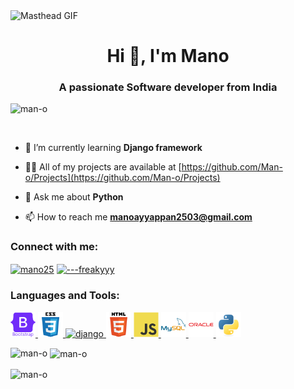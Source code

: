 <img src="https://user-images.githubusercontent.com/90236635/232446433-d5540fa2-fe28-4bb8-b929-cdb51fe61336.gif" alt="Masthead GIF">
<h1 align="center">Hi 👋, I'm Mano</h1>
<h3 align="center">A passionate Software developer from India</h3>
<img align="right" src="https://miro.medium.com/v2/resize:fit:1400/1*yw0TnheAGN-LPneDaTlaxw.gif" width="400px" alt="">
<p align="left"> <img src="https://komarev.com/ghpvc/?username=man-o&label=Profile%20views&color=0e75b6&style=flat" alt="man-o" /> </p>

<p align="left"> <a href="https://twitter.com/" target="blank"><img src="https://img.shields.io/twitter/follow/?logo=twitter&style=for-the-badge" alt="" /></a> </p>

- 🌱 I’m currently learning **Django framework**

- 👨‍💻 All of my projects are available at [https://github.com/Man-o/Projects](https://github.com/Man-o/Projects)

- 💬 Ask me about **Python**

- 📫 How to reach me **manoayyappan2503@gmail.com**

<h3 align="left">Connect with me:</h3>
<p align="left">
<a href="https://linkedin.com/in/mano25" target="blank"><img align="center" src="https://raw.githubusercontent.com/rahuldkjain/github-profile-readme-generator/master/src/images/icons/Social/linked-in-alt.svg" alt="mano25" height="30" width="40" /></a>
<a href="https://instagram.com/---freakyyy" target="blank"><img align="center" src="https://raw.githubusercontent.com/rahuldkjain/github-profile-readme-generator/master/src/images/icons/Social/instagram.svg" alt="---freakyyy" height="30" width="40" /></a>
</p>

<h3 align="left">Languages and Tools:</h3>
<p align="left"> <a href="https://getbootstrap.com" target="_blank" rel="noreferrer"> <img src="https://raw.githubusercontent.com/devicons/devicon/master/icons/bootstrap/bootstrap-plain-wordmark.svg" alt="bootstrap" width="40" height="40"/> </a> <a href="https://www.w3schools.com/css/" target="_blank" rel="noreferrer"> <img src="https://raw.githubusercontent.com/devicons/devicon/master/icons/css3/css3-original-wordmark.svg" alt="css3" width="40" height="40"/> </a> <a href="https://www.djangoproject.com/" target="_blank" rel="noreferrer"> <img src="https://cdn.worldvectorlogo.com/logos/django.svg" alt="django" width="40" height="40"/> </a> <a href="https://www.w3.org/html/" target="_blank" rel="noreferrer"> <img src="https://raw.githubusercontent.com/devicons/devicon/master/icons/html5/html5-original-wordmark.svg" alt="html5" width="40" height="40"/> </a> <a href="https://developer.mozilla.org/en-US/docs/Web/JavaScript" target="_blank" rel="noreferrer"> <img src="https://raw.githubusercontent.com/devicons/devicon/master/icons/javascript/javascript-original.svg" alt="javascript" width="40" height="40"/> </a> <a href="https://www.mysql.com/" target="_blank" rel="noreferrer"> <img src="https://raw.githubusercontent.com/devicons/devicon/master/icons/mysql/mysql-original-wordmark.svg" alt="mysql" width="40" height="40"/> </a> <a href="https://www.oracle.com/" target="_blank" rel="noreferrer"> <img src="https://raw.githubusercontent.com/devicons/devicon/master/icons/oracle/oracle-original.svg" alt="oracle" width="40" height="40"/> </a> <a href="https://www.python.org" target="_blank" rel="noreferrer"> <img src="https://raw.githubusercontent.com/devicons/devicon/master/icons/python/python-original.svg" alt="python" width="40" height="40"/> </a> </p>

<p><img align="left" src="https://github-readme-stats.vercel.app/api/top-langs?username=man-o&show_icons=true&locale=en&layout=compact" alt="man-o" /></p>

<p>&nbsp;<img align="center" src="https://github-readme-stats.vercel.app/api?username=man-o&show_icons=true&locale=en" alt="man-o" /></p>

<p><img align="center" src="https://github-readme-streak-stats.herokuapp.com/?user=man-o&" alt="man-o" /></p>
